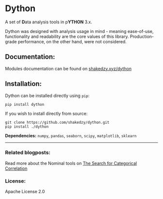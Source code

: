 # Dython
A set of **D**ata analysis tools in p**YTHON** 3.x.

Dython was designed with analysis usage in mind - meaning ease-of-use, functionality and readability are the core 
values of this library. Production-grade performance, on the other hand, were not considered.

## Documentation:
Modules documentation can be found on [shakedzy.xyz/dython](http://shakedzy.xyz/dython)

## Installation:
Dython can be installed directly using `pip`:
```
pip install dython
```
If you wish to install directly from source:
```
git clone https://github.com/shakedzy/dython.git
pip install ./dython
```

**Dependencies:** `numpy`, `pandas`, `seaborn`, `scipy`, `matplotlib`, `sklearn`

-------------

### Related blogposts:
Read more about the Nominal tools on [The Search for Categorical Correlation](https://medium.com/@shakedzy/the-search-for-categorical-correlation-a1cf7f1888c9)

### License:
Apache License 2.0
